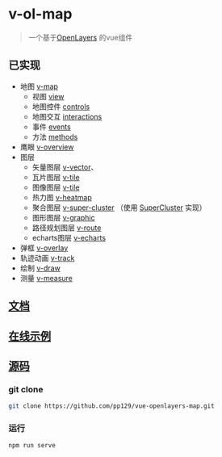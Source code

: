 # v-ol-map

> 一个基于[OpenLayers](https://openlayers.org/) 的vue组件

## 已实现

- 地图 [v-map](https://pp129.github.io/vue-openlayers-map/MAP.html)
  - 视图 [view](https://pp129.github.io/vue-openlayers-map/MAP.html#view)
  - 地图控件 [controls](https://pp129.github.io/vue-openlayers-map/MAP.html#controls)
  - 地图交互 [interactions](https://pp129.github.io/vue-openlayers-map/MAP.html#interactions)
  - 事件 [events](https://pp129.github.io/vue-openlayers-map/MAP.html#events)
  - 方法 [methods](https://pp129.github.io/vue-openlayers-map/MAP.html#methods)
- 鹰眼 [v-overview](https://pp129.github.io/vue-openlayers-map/OVERVIEW.html)
- 图层
  - 矢量图层 [v-vector](https://pp129.github.io/vue-openlayers-map/VECTORLAYER.html)、
  - 瓦片图层 [v-tile](https://pp129.github.io/vue-openlayers-map/TILELAYER.html)
  - 图像图层 [v-tile](https://pp129.github.io/vue-openlayers-map/IMAGE.html)
  - 热力图 [v-heatmap](https://pp129.github.io/vue-openlayers-map/HEATMAPLAYER.html)
  - 聚合图层 [v-super-cluster](https://pp129.github.io/vue-openlayers-map/CLUSTERLAYER.html) （使用 [SuperCluster](https://github.com/mapbox/supercluster) 实现）
  - 图形图层 [v-graphic](https://pp129.github.io/vue-openlayers-map/GRAPHICLAYER.html)
  - 路径规划图层 [v-route](https://pp129.github.io/vue-openlayers-map/ROUTELAYER.html)
  - echarts图层 [v-echarts](https://pp129.github.io/vue-openlayers-map/ECHARTSLAYER.html)
-  弹框 [v-overlay](https://pp129.github.io/vue-openlayers-map/OVERLAY.html)
-  轨迹动画 [v-track](https://pp129.github.io/vue-openlayers-map/TRACK.html)
-  绘制 [v-draw](https://pp129.github.io/vue-openlayers-map/DRAW.html)
-  测量 [v-measure](https://pp129.github.io/vue-openlayers-map/MEASURE.html)


## [文档](https://pp129.github.io/vue-openlayers-map/DEV.html)

## [在线示例](https://vue-openlayers-map.netlify.app/)

## [源码](https://github.com/pp129/vue-openlayers-map)

### git clone

```bash
git clone https://github.com/pp129/vue-openlayers-map.git
```

### 运行
```bash
npm run serve
```
